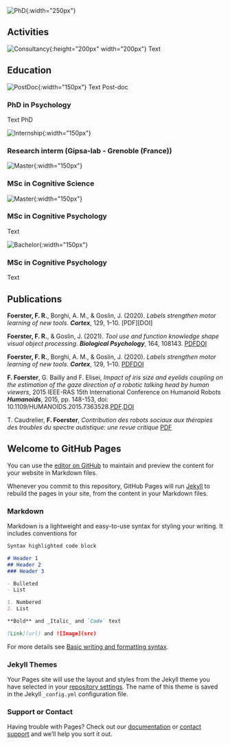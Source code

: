 ![PhD](/francoisrfoerster.github.io/docs/assets/francois.png){:width="250px"}
## Activities
![Consultancy](/francoisrfoerster.github.io/docs/assets/brainLogo.png){:height="200px" width="200px"}
Text 

## Education
![PostDoc](/francoisrfoerster.github.io/docs/assets/insermLogo.png){:width="150px"}
Text Post-doc

### PhD in Psychology
Text PhD

![Internship](/francoisrfoerster.github.io/docs/assets/gipsaLogo.png){:width="150px"}
### Research interm (Gipsa-lab - Grenoble (France))

![Master](/francoisrfoerster.github.io/docs/assets/inpLogo.png){:width="150px"}
### MSc in Cognitive Science

![Master](/francoisrfoerster.github.io/docs/assets/ugaLogo.png){:width="150px"}
### MSc in Cognitive Psychology
Text

![Bachelor](/francoisrfoerster.github.io/docs/assets/unistraLogo.png){:width="150px"}
### MSc in Cognitive Psychology
Text


## Publications

**Foerster, F. R.**, Borghi, A. M., & Goslin, J. (2020). *Labels strengthen motor learning of new tools*. ***Cortex***, 129, 1–10.
[PDF][DOI]

**Foerster, F. R.**, & Goslin, J. (2021). *Tool use and function knowledge shape visual object processing*. ***Biological Psychology***, 164, 108143.
[PDF](https://sci-hub.mksa.top/https://doi.org/10.1016/j.biopsycho.2021.108143)[DOI](https://www.sciencedirect.com/science/article/pii/S0301051121001368)

**Foerster, F. R.**, Borghi, A. M., & Goslin, J. (2020). *Labels strengthen motor learning of new tools*. ***Cortex***, 129, 1–10.
[PDF](http://gral.ip.rm.cnr.it/borghi/Foerster-Borghi-Goslin_Labels%20new%20tools_Cortex2020.pdf)[DOI](https://www.sciencedirect.com/science/article/pii/S0010945220301477)

**F. Foerster**, G. Bailly and F. Elisei, *Impact of iris size and eyelids coupling on the estimation of the gaze direction of a robotic talking head by human viewers*, 2015 IEEE-RAS 15th International Conference on Humanoid Robots ***Humanoids***, 2015, pp. 148-153, doi: 10.1109/HUMANOIDS.2015.7363528.[PDF](https://www.researchgate.net/profile/Foerster-Francois-2/publication/291915349_Impact_of_Iris_Size_and_Eyelids_Coupling_on_the_Estimation_of_the_Gaze_Direction_of_a_Robotic_Talking_Head_by_Human_Viewers/links/56a7582b08aeded22e36ca01/Impact-of-Iris-Size-and-Eyelids-Coupling-on-the-Estimation-of-the-Gaze-Direction-of-a-Robotic-Talking-Head-by-Human-Viewers.pdf
).[DOI](https://ieeexplore.ieee.org/abstract/document/7363528)

T. Caudrelier, **F. Foerster**, *Contribution des robots sociaux aux thérapies des troubles du spectre autistique: une revue critique* [PDF](https://www.researchgate.net/profile/Gerard-Bailly/publication/278625871_Cognition_Affects_et_Interaction/links/562e3c7108aef25a24442d21/Cognition-Affects-et-Interaction.pdf#page=28)


## Welcome to GitHub Pages

You can use the [editor on GitHub](https://github.com/FrancoisFoerster/francoisrfoerster.github.io/edit/gh-pages/index.md) to maintain and preview the content for your website in Markdown files.

Whenever you commit to this repository, GitHub Pages will run [Jekyll](https://jekyllrb.com/) to rebuild the pages in your site, from the content in your Markdown files.

### Markdown

Markdown is a lightweight and easy-to-use syntax for styling your writing. It includes conventions for

```markdown
Syntax highlighted code block

# Header 1
## Header 2
### Header 3

- Bulleted
- List

1. Numbered
2. List

**Bold** and _Italic_ and `Code` text

[Link](url) and ![Image](src)
```

For more details see [Basic writing and formatting syntax](https://docs.github.com/en/github/writing-on-github/getting-started-with-writing-and-formatting-on-github/basic-writing-and-formatting-syntax).

### Jekyll Themes

Your Pages site will use the layout and styles from the Jekyll theme you have selected in your [repository settings](https://github.com/FrancoisFoerster/francoisrfoerster.github.io/settings/pages). The name of this theme is saved in the Jekyll `_config.yml` configuration file.

### Support or Contact

Having trouble with Pages? Check out our [documentation](https://docs.github.com/categories/github-pages-basics/) or [contact support](https://support.github.com/contact) and we’ll help you sort it out.
